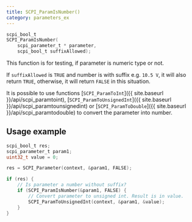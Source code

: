 ```yaml
---
title: SCPI_ParamIsNumber()
category: parameters_ex
---
```


```c
scpi_bool_t
SCPI_ParamIsNumber(
    scpi_parameter_t * parameter,
    scpi_bool_t suffixAllowed);
```

This function is for testing, if parameter is numeric type or not.

If `suffixAllowed` is `TRUE` and number is with suffix e.g. `10.5 V`, it will also return `TRUE`, otherwise, it will return `FALSE` in this situation.

It is possible to use functions [`SCPI_ParamToInt`]({{ site.baseurl }}/api/scpi_paramtoint), [`SCPI_ParamToUnsignedInt`]({{ site.baseurl }}/api/scpi_paramtounsignedint) or [`SCPI_ParamToDouble`]({{ site.baseurl }}/api/scpi_paramtodouble) to convert the parameter into number.

Usage example
---

```c
scpi_bool_t res;
scpi_parameter_t param1;
uint32_t value = 0;

res = SCPI_Parameter(context, &param1, FALSE);

if (res) {
    // Is parameter a number without suffix?
    if (SCPI_ParamIsNumber(&param1, FALSE) {
        // Convert parameter to unsigned int. Result is in value.
        SCPI_ParamToUnsignedInt(context, &param1, &value);
    }
}
```